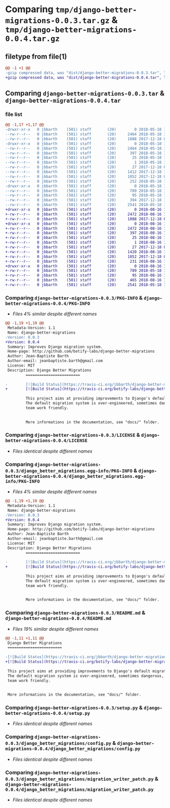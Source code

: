 # Comparing `tmp/django-better-migrations-0.0.3.tar.gz` & `tmp/django-better-migrations-0.0.4.tar.gz`

## filetype from file(1)

```diff
@@ -1 +1 @@
-gzip compressed data, was "dist/django-better-migrations-0.0.3.tar", last modified: Fri May 18 19:48:23 2018, max compression
+gzip compressed data, was "dist/django-better-migrations-0.0.4.tar", last modified: Thu Aug 16 15:34:17 2018, max compression
```

## Comparing `django-better-migrations-0.0.3.tar` & `django-better-migrations-0.0.4.tar`

### file list

```diff
@@ -1,17 +1,17 @@
-drwxr-xr-x   0 jbbarth    (501) staff       (20)        0 2018-05-18 19:48:23.000000 django-better-migrations-0.0.3/
--rw-r--r--   0 jbbarth    (501) staff       (20)     2464 2018-05-18 19:48:23.000000 django-better-migrations-0.0.3/PKG-INFO
--rw-r--r--   0 jbbarth    (501) staff       (20)     1088 2017-12-18 08:58:28.000000 django-better-migrations-0.0.3/LICENSE
-drwxr-xr-x   0 jbbarth    (501) staff       (20)        0 2018-05-18 19:48:23.000000 django-better-migrations-0.0.3/django_better_migrations.egg-info/
--rw-r--r--   0 jbbarth    (501) staff       (20)     2464 2018-05-18 19:48:23.000000 django-better-migrations-0.0.3/django_better_migrations.egg-info/PKG-INFO
--rw-r--r--   0 jbbarth    (501) staff       (20)      397 2018-05-18 19:48:23.000000 django-better-migrations-0.0.3/django_better_migrations.egg-info/SOURCES.txt
--rw-r--r--   0 jbbarth    (501) staff       (20)       25 2018-05-18 19:48:23.000000 django-better-migrations-0.0.3/django_better_migrations.egg-info/top_level.txt
--rw-r--r--   0 jbbarth    (501) staff       (20)        1 2018-05-18 19:48:23.000000 django-better-migrations-0.0.3/django_better_migrations.egg-info/dependency_links.txt
--rw-r--r--   0 jbbarth    (501) staff       (20)       27 2017-12-18 08:58:28.000000 django-better-migrations-0.0.3/MANIFEST.in
--rw-r--r--   0 jbbarth    (501) staff       (20)     1412 2017-12-18 11:15:10.000000 django-better-migrations-0.0.3/README.md
--rw-r--r--   0 jbbarth    (501) staff       (20)     1052 2017-12-18 08:58:28.000000 django-better-migrations-0.0.3/setup.py
--rw-r--r--   0 jbbarth    (501) staff       (20)      252 2018-05-18 19:48:23.000000 django-better-migrations-0.0.3/setup.cfg
-drwxr-xr-x   0 jbbarth    (501) staff       (20)        0 2018-05-18 19:48:23.000000 django-better-migrations-0.0.3/django_better_migrations/
--rw-r--r--   0 jbbarth    (501) staff       (20)      789 2018-05-18 19:47:49.000000 django-better-migrations-0.0.3/django_better_migrations/config.py
--rw-r--r--   0 jbbarth    (501) staff       (20)       95 2018-05-18 19:47:55.000000 django-better-migrations-0.0.3/django_better_migrations/__init__.py
--rw-r--r--   0 jbbarth    (501) staff       (20)      394 2017-12-18 11:06:22.000000 django-better-migrations-0.0.3/django_better_migrations/rules.py
--rw-r--r--   0 jbbarth    (501) staff       (20)     2541 2018-05-18 19:47:49.000000 django-better-migrations-0.0.3/django_better_migrations/migration_writer_patch.py
+drwxr-xr-x   0 jbbarth    (501) staff       (20)        0 2018-08-16 15:34:17.000000 django-better-migrations-0.0.4/
+-rw-r--r--   0 jbbarth    (501) staff       (20)     2472 2018-08-16 15:34:17.000000 django-better-migrations-0.0.4/PKG-INFO
+-rw-r--r--   0 jbbarth    (501) staff       (20)     1088 2017-12-18 08:58:28.000000 django-better-migrations-0.0.4/LICENSE
+drwxr-xr-x   0 jbbarth    (501) staff       (20)        0 2018-08-16 15:34:17.000000 django-better-migrations-0.0.4/django_better_migrations.egg-info/
+-rw-r--r--   0 jbbarth    (501) staff       (20)     2472 2018-08-16 15:34:17.000000 django-better-migrations-0.0.4/django_better_migrations.egg-info/PKG-INFO
+-rw-r--r--   0 jbbarth    (501) staff       (20)      397 2018-08-16 15:34:17.000000 django-better-migrations-0.0.4/django_better_migrations.egg-info/SOURCES.txt
+-rw-r--r--   0 jbbarth    (501) staff       (20)       25 2018-08-16 15:34:17.000000 django-better-migrations-0.0.4/django_better_migrations.egg-info/top_level.txt
+-rw-r--r--   0 jbbarth    (501) staff       (20)        1 2018-08-16 15:34:17.000000 django-better-migrations-0.0.4/django_better_migrations.egg-info/dependency_links.txt
+-rw-r--r--   0 jbbarth    (501) staff       (20)       27 2017-12-18 08:58:28.000000 django-better-migrations-0.0.4/MANIFEST.in
+-rw-r--r--   0 jbbarth    (501) staff       (20)     1420 2018-08-16 15:29:40.000000 django-better-migrations-0.0.4/README.md
+-rw-r--r--   0 jbbarth    (501) staff       (20)     1052 2017-12-18 08:58:28.000000 django-better-migrations-0.0.4/setup.py
+-rw-r--r--   0 jbbarth    (501) staff       (20)      231 2018-08-16 15:34:17.000000 django-better-migrations-0.0.4/setup.cfg
+drwxr-xr-x   0 jbbarth    (501) staff       (20)        0 2018-08-16 15:34:17.000000 django-better-migrations-0.0.4/django_better_migrations/
+-rw-r--r--   0 jbbarth    (501) staff       (20)      789 2018-05-18 19:47:49.000000 django-better-migrations-0.0.4/django_better_migrations/config.py
+-rw-r--r--   0 jbbarth    (501) staff       (20)       95 2018-08-16 15:29:48.000000 django-better-migrations-0.0.4/django_better_migrations/__init__.py
+-rw-r--r--   0 jbbarth    (501) staff       (20)      465 2018-08-16 15:29:40.000000 django-better-migrations-0.0.4/django_better_migrations/rules.py
+-rw-r--r--   0 jbbarth    (501) staff       (20)     2541 2018-05-18 19:47:49.000000 django-better-migrations-0.0.4/django_better_migrations/migration_writer_patch.py
```

### Comparing `django-better-migrations-0.0.3/PKG-INFO` & `django-better-migrations-0.0.4/PKG-INFO`

 * *Files 4% similar despite different names*

```diff
@@ -1,19 +1,19 @@
 Metadata-Version: 1.1
 Name: django-better-migrations
-Version: 0.0.3
+Version: 0.0.4
 Summary: Improves Django migration system.
 Home-page: http://github.com/botify-labs/django-better-migrations
 Author: Jean-Baptiste Barth
 Author-email: jeanbaptiste.barth@gmail.com
 License: MIT
 Description: Django Better Migrations
         ========================
         
-        [![Build Status](https://travis-ci.org/jbbarth/django-better-migrations.svg?branch=master)](https://travis-ci.org/jbbarth/django-better-migrations)
+        [![Build Status](https://travis-ci.org/botify-labs/django-better-migrations.svg?branch=master)](https://travis-ci.org/botify-labs/django-better-migrations)
         
         This project aims at providing improvements to Django's default migration system.
         The default migration system is over-engineered, sometimes dangerous, and not
         team work friendly.
         
         
         More informations in the documentation, see "docs/" folder.
```

### Comparing `django-better-migrations-0.0.3/LICENSE` & `django-better-migrations-0.0.4/LICENSE`

 * *Files identical despite different names*

### Comparing `django-better-migrations-0.0.3/django_better_migrations.egg-info/PKG-INFO` & `django-better-migrations-0.0.4/django_better_migrations.egg-info/PKG-INFO`

 * *Files 4% similar despite different names*

```diff
@@ -1,19 +1,19 @@
 Metadata-Version: 1.1
 Name: django-better-migrations
-Version: 0.0.3
+Version: 0.0.4
 Summary: Improves Django migration system.
 Home-page: http://github.com/botify-labs/django-better-migrations
 Author: Jean-Baptiste Barth
 Author-email: jeanbaptiste.barth@gmail.com
 License: MIT
 Description: Django Better Migrations
         ========================
         
-        [![Build Status](https://travis-ci.org/jbbarth/django-better-migrations.svg?branch=master)](https://travis-ci.org/jbbarth/django-better-migrations)
+        [![Build Status](https://travis-ci.org/botify-labs/django-better-migrations.svg?branch=master)](https://travis-ci.org/botify-labs/django-better-migrations)
         
         This project aims at providing improvements to Django's default migration system.
         The default migration system is over-engineered, sometimes dangerous, and not
         team work friendly.
         
         
         More informations in the documentation, see "docs/" folder.
```

### Comparing `django-better-migrations-0.0.3/README.md` & `django-better-migrations-0.0.4/README.md`

 * *Files 19% similar despite different names*

```diff
@@ -1,11 +1,11 @@
 Django Better Migrations
 ========================
 
-[![Build Status](https://travis-ci.org/jbbarth/django-better-migrations.svg?branch=master)](https://travis-ci.org/jbbarth/django-better-migrations)
+[![Build Status](https://travis-ci.org/botify-labs/django-better-migrations.svg?branch=master)](https://travis-ci.org/botify-labs/django-better-migrations)
 
 This project aims at providing improvements to Django's default migration system.
 The default migration system is over-engineered, sometimes dangerous, and not
 team work friendly.
 
 
 More informations in the documentation, see "docs/" folder.
```

### Comparing `django-better-migrations-0.0.3/setup.py` & `django-better-migrations-0.0.4/setup.py`

 * *Files identical despite different names*

### Comparing `django-better-migrations-0.0.3/django_better_migrations/config.py` & `django-better-migrations-0.0.4/django_better_migrations/config.py`

 * *Files identical despite different names*

### Comparing `django-better-migrations-0.0.3/django_better_migrations/migration_writer_patch.py` & `django-better-migrations-0.0.4/django_better_migrations/migration_writer_patch.py`

 * *Files identical despite different names*

